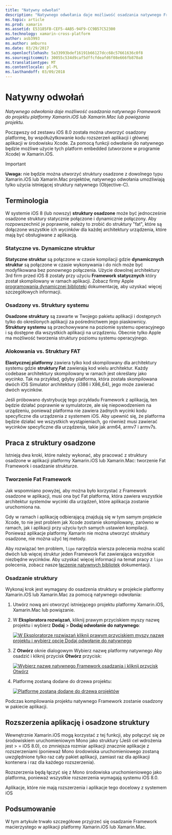 ```yaml
---
title: "Natywny odwołań"
description: "Natywnego odwołania daje możliwość osadzania natywnego Framework do projektu platformy Xamarin.iOS lub Xamarin.Mac lub powiązania projektu."
ms.topic: article
ms.prod: xamarin
ms.assetid: E53185FB-CEF5-4AB5-94F9-CC9B57C52300
ms.technology: xamarin-cross-platform
author: asb3993
ms.author: amburns
ms.date: 03/29/2017
ms.openlocfilehash: 5a33993bdef16191b66127dcc68c57661636c0f8
ms.sourcegitcommit: 30055c534d9caf5dffcfdeafd6f08e666fb870a8
ms.translationtype: MT
ms.contentlocale: pl-PL
ms.lasthandoff: 03/09/2018
---
```

# <a name="native-references"></a>Natywny odwołań

_Natywnego odwołania daje możliwość osadzania natywnego Framework do projektu platformy Xamarin.iOS lub Xamarin.Mac lub powiązania projektu._


Począwszy od zestawu iOS 8.0 została można utworzyć osadzony platformę, by współużytkowanie kodu rozszerzeń aplikacji i głównej aplikacji w środowisku Xcode. Za pomocą funkcji odwołanie do natywnego będzie możliwe użycie tych platform embedded (utworzone w programie Xcode) w Xamarin.iOS.
 
> [!IMPORTANT]
> **Uwaga:** nie będzie można utworzyć struktury osadzone z dowolnego typu Xamarin.iOS lub Xamarin.Mac projektów, natywnego odwołania umożliwiają tylko użycia istniejącej struktury natywnego (Objective-C).




<a name="Terminology" />

## <a name="terminology"></a>Terminologia

W systemie iOS 8 (lub nowszy) **struktury osadzone** może być jednocześnie osadzone struktury statycznie połączone i dynamicznie połączony. Aby rozpowszechnić je poprawnie, należy to zrobić do struktury "fat", które są dołączone wszystkie ich _wycinków_ dla każdej architektury urządzenia, które mają być obsługiwane z aplikacją.

<a name="Static-vs-Dynamic-Frameworks" />

### <a name="static-vs-dynamic-frameworks"></a>Statyczne vs. Dynamiczne struktur

**Statyczne struktur** są połączone w czasie kompilacji gdzie **dynamicznych struktur** są połączone w czasie wykonywania i do nich może być modyfikowana bez ponownego połączenia. Użycie dowolnej architektury 3rd firm przed iOS 8 zostały przy użyciu **Framework statycznych** który został skompilowany w ramach aplikacji. Zobacz firmy Apple [programowania dynamicznej biblioteki](https://developer.apple.com/library/mac/documentation/DeveloperTools/Conceptual/DynamicLibraries/100-Articles/OverviewOfDynamicLibraries.html#//apple_ref/doc/uid/TP40001873-SW1) dokumentację, aby uzyskać więcej szczegółowych informacji.

<a name="Embedded-vs-System-Frameworks" />

### <a name="embedded-vs-system-frameworks"></a>Osadzony vs. Struktury systemu

**Osadzone struktury** są zawarte w Twojego pakietu aplikacji i dostępnych tylko do określonych aplikacji za pośrednictwem jego piaskownicy. **Struktury systemu** są przechowywane na poziomie systemu operacyjnego i są dostępne dla wszystkich aplikacji na urządzeniu. Obecnie tylko Apple ma możliwość tworzenia struktury poziomu systemu operacyjnego.

<a name="Thin-vs-Fat-Frameworks" />

### <a name="thin-vs-fat-frameworks"></a>Alokowania vs. Struktury FAT

**Elastycznej platformy** zawiera tylko kod skompilowany dla architektury systemu gdzie **struktury Fat** zawierają kod wielu architektur. Każdy codebase architektury skompilowany w ramach jest określany jako _wycinka_. Tak na przykład, gdyby platforma, która została skompilowana dwóch iOS Simulator architektury (i386 i X86_64), jego może zawierać dwóch wycinków.

Jeśli próbowano dystrybucję tego przykładu Framework z aplikacją, ten będzie działać poprawnie w symulatorze, ale się niepowodzeniem na urządzeniu, ponieważ platforma nie zawiera żadnych wycinki kodu specyficzne dla urządzenia z systemem iOS. Aby upewnić się, że platforma będzie działać we wszystkich wystąpieniach, go również musi zawierać wycinków specyficzne dla urządzenia, takie jak arm64, armv7 i armv7s.

<a name="Working-with-Embedded-Frameworks" />

## <a name="working-with-embedded-frameworks"></a>Praca z struktury osadzone

Istnieją dwa kroki, które należy wykonać, aby pracować z struktury osadzone w aplikacji platformy Xamarin.iOS lub Xamarin.Mac: tworzenie Fat Framework i osadzanie strukturze.

<a name="Overview" />

### <a name="creating-a-fat-framework"></a>Tworzenie Fat Framework

Jak wspomniano powyżej, aby można było korzystać z Framework osadzone w aplikacji, musi ona być Fat platforma, która zawiera wszystkie architektur systemów wycinki dla urządzeń, które aplikacja zostanie uruchomiona na.

Gdy w ramach i aplikację odbierającą znajdują się w tym samym projekcie Xcode, to nie jest problem jak Xcode zostanie skompilowany, zarówno w ramach, jak i aplikacji przy użyciu tych samych ustawień kompilacji. Ponieważ aplikacje platformy Xamarin nie można utworzyć struktury osadzone, nie można użyć tej metody.

Aby rozwiązać ten problem, `lipo` narzędzia wiersza polecenia można scalić dwóch lub więcej struktur jeden Framework Fat zawierająca wszystkie niezbędne wycinków. Aby uzyskać więcej informacji na temat pracy z `lipo` polecenia, zobacz nasze [łączenie natywnych bibliotek](~/ios/platform/native-interop.md) dokumentacji.

<a name="Embedding-a-Framework" />

### <a name="embedding-a-framework"></a>Osadzanie struktury

Wykonaj krok jest wymagany do osadzenia struktury w projekcie platformy Xamarin.iOS lub Xamarin.Mac za pomocą natywnego odwołania:

1. Utwórz nową ani otworzyć istniejącego projektu platformy Xamarin.iOS, Xamarin.Mac lub powiązanie.
2. W **Eksploratora rozwiązań**, kliknij prawym przyciskiem myszy nazwę projektu i wybierz **Dodaj** > **Dodaj odwołanie do natywnego**: 

    [![](native-references-images/ref01.png "W Eksploratorze rozwiązań kliknij prawym przyciskiem myszy nazwę projektu i wybierz opcję Dodaj odwołanie do natywnego")](native-references-images/ref01.png#lightbox)
3. Z **Otwórz** oknie dialogowym Wybierz nazwę platformy natywnego Aby osadzić i kliknij przycisk **Otwórz** przycisk: 

    [![](native-references-images/ref02.png "Wybierz nazwę natywnego Framework osadzania i kliknij przycisk Otwórz")](native-references-images/ref02.png#lightbox)
4. Platformę zostaną dodane do drzewa projektu: 

    [![](native-references-images/ref03.png "Platformę zostaną dodane do drzewa projektów")](native-references-images/ref03.png#lightbox)

Podczas kompilowania projektu natywnego Framework zostanie osadzony w pakiecie aplikacji.

<a name="App-Extensions-and-Embedded-Frameworks" />

## <a name="app-extensions-and-embedded-frameworks"></a>Rozszerzenia aplikację i osadzone struktury

Wewnętrznie Xamarin.iOS mogą korzystać z tej funkcji, aby połączyć się ze środowiskiem uruchomieniowym Mono jako struktury (Jeśli cel wdrożenia jest > = iOS 8.0), co zmniejsza rozmiar aplikacji znacznie aplikacje z rozszerzeniami (ponieważ Mono środowiska uruchomieniowego zostaną uwzględnione tylko raz cały pakiet aplikacji, zamiast raz dla aplikacji kontenera i raz dla każdego rozszerzenia).

Rozszerzenia będą łączyć się z Mono środowiska uruchomieniowego jako platforma, ponieważ wszystkie rozszerzenia wymagają systemu iOS 8.0.

Aplikacje, które nie mają rozszerzenia i aplikacje tego docelowy z systemem iOS 

<a name="Summary" />

## <a name="summary"></a>Podsumowanie

W tym artykule trwało szczegółowe przyjrzeć się osadzanie Framework macierzystego w aplikacji platformy Xamarin.iOS lub Xamarin.Mac.

